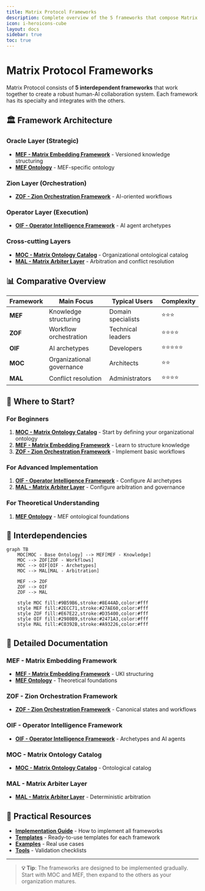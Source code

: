 ```yaml
---
title: Matrix Protocol Frameworks
description: Complete overview of the 5 frameworks that compose Matrix Protocol
icon: i-heroicons-cube
layout: docs
sidebar: true
toc: true
---
```

# Matrix Protocol Frameworks

Matrix Protocol consists of **5 interdependent frameworks** that work together to create a robust human-AI collaboration system. Each framework has its specialty and integrates with the others.

## 🏛️ Framework Architecture

### Oracle Layer (Strategic)
- **[MEF - Matrix Embedding Framework](./mef)** - Versioned knowledge structuring
- **[MEF Ontology](./mef-ontology)** - MEF-specific ontology

### Zion Layer (Orchestration)  
- **[ZOF - Zion Orchestration Framework](./zof)** - AI-oriented workflows

### Operator Layer (Execution)
- **[OIF - Operator Intelligence Framework](./oif)** - AI agent archetypes

### Cross-cutting Layers
- **[MOC - Matrix Ontology Catalog](./moc)** - Organizational ontological catalog
- **[MAL - Matrix Arbiter Layer](./mal)** - Arbitration and conflict resolution

## 📊 Comparative Overview

| Framework | Main Focus                   | Typical Users            | Complexity   |
|-----------|------------------------------|--------------------------|--------------|
| **MEF**   | Knowledge structuring        | Domain specialists       | ⭐⭐⭐          |
| **ZOF**   | Workflow orchestration       | Technical leaders        | ⭐⭐⭐⭐         |
| **OIF**   | AI archetypes                | Developers               | ⭐⭐⭐⭐⭐        |
| **MOC**   | Organizational governance    | Architects               | ⭐⭐           |
| **MAL**   | Conflict resolution          | Administrators           | ⭐⭐⭐⭐         |

## 🎯 Where to Start?

### For Beginners
1. **[MOC - Matrix Ontology Catalog](./moc)** - Start by defining your organizational ontology
2. **[MEF - Matrix Embedding Framework](./mef)** - Learn to structure knowledge
3. **[ZOF - Zion Orchestration Framework](./zof)** - Implement basic workflows

### For Advanced Implementation
1. **[OIF - Operator Intelligence Framework](./oif)** - Configure AI archetypes
2. **[MAL - Matrix Arbiter Layer](./mal)** - Configure arbitration and governance

### For Theoretical Understanding
1. **[MEF Ontology](./mef-ontology)** - MEF ontological foundations

## 🔗 Interdependencies

```mermaid
graph TB
    MOC[MOC - Base Ontology] --> MEF[MEF - Knowledge]
    MOC --> ZOF[ZOF - Workflows]
    MOC --> OIF[OIF - Archetypes]
    MOC --> MAL[MAL - Arbitration]
    
    MEF --> ZOF
    ZOF --> OIF
    ZOF --> MAL
    
    style MOC fill:#9B59B6,stroke:#8E44AD,color:#fff
    style MEF fill:#2ECC71,stroke:#27AE60,color:#fff
    style ZOF fill:#E67E22,stroke:#D35400,color:#fff
    style OIF fill:#2980B9,stroke:#2471A3,color:#fff
    style MAL fill:#C0392B,stroke:#A93226,color:#fff
```

## 📖 Detailed Documentation

### MEF - Matrix Embedding Framework
- **[MEF - Matrix Embedding Framework](./mef)** - UKI structuring
- **[MEF Ontology](./mef-ontology)** - Theoretical foundations

### ZOF - Zion Orchestration Framework  
- **[ZOF - Zion Orchestration Framework](./zof)** - Canonical states and workflows

### OIF - Operator Intelligence Framework
- **[OIF - Operator Intelligence Framework](./oif)** - Archetypes and AI agents

### MOC - Matrix Ontology Catalog
- **[MOC - Matrix Ontology Catalog](./moc)** - Ontological catalog

### MAL - Matrix Arbiter Layer
- **[MAL - Matrix Arbiter Layer](./mal)** - Deterministic arbitration

## 🚀 Practical Resources

- **[Implementation Guide](../implementation)** - How to implement all frameworks
- **[Templates](../manual/templates)** - Ready-to-use templates for each framework
- **[Examples](../manual/examples)** - Real use cases
- **[Tools](../manual/tools)** - Validation checklists

---

> **💡 Tip**: The frameworks are designed to be implemented gradually. Start with MOC and MEF, then expand to the others as your organization matures.